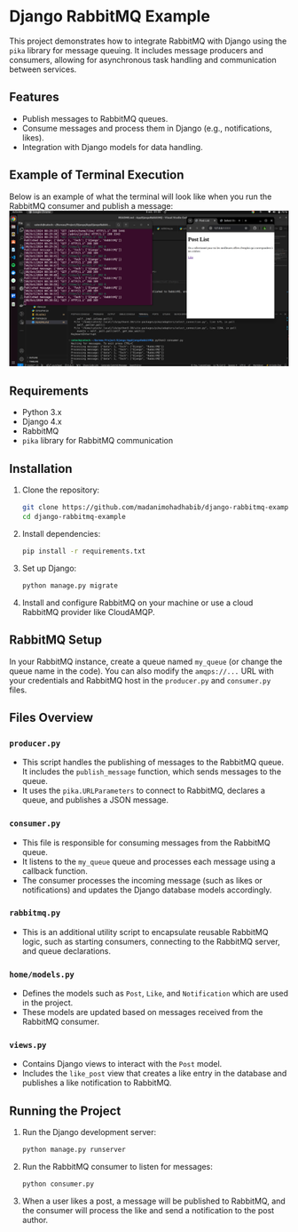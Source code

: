 # Django RabbitMQ Example

This project demonstrates how to integrate RabbitMQ with Django using the `pika` library for message queuing. It includes message producers and consumers, allowing for asynchronous task handling and communication between services.

## Features
- Publish messages to RabbitMQ queues.
- Consume messages and process them in Django (e.g., notifications, likes).
- Integration with Django models for data handling.

## Example of Terminal Execution
Below is an example of what the terminal will look like when you run the RabbitMQ consumer and publish a message:
![screenshot](screenShot.png)

## Requirements
- Python 3.x
- Django 4.x
- RabbitMQ
- `pika` library for RabbitMQ communication

## Installation

1. Clone the repository:

    ```bash
    git clone https://github.com/madanimohadhabib/django-rabbitmq-example.git
    cd django-rabbitmq-example
    ```



2. Install dependencies:

    ```bash
    pip install -r requirements.txt
    ```

3. Set up Django:

    ```bash
    python manage.py migrate
    ```

4. Install and configure RabbitMQ on your machine or use a cloud RabbitMQ provider like CloudAMQP.

## RabbitMQ Setup

In your RabbitMQ instance, create a queue named `my_queue` (or change the queue name in the code). You can also modify the `amqps://...` URL with your credentials and RabbitMQ host in the `producer.py` and `consumer.py` files.

## Files Overview

### `producer.py`
- This script handles the publishing of messages to the RabbitMQ queue. It includes the `publish_message` function, which sends messages to the queue.
- It uses the `pika.URLParameters` to connect to RabbitMQ, declares a queue, and publishes a JSON message.

### `consumer.py`
- This file is responsible for consuming messages from the RabbitMQ queue.
- It listens to the `my_queue` queue and processes each message using a callback function.
- The consumer processes the incoming message (such as likes or notifications) and updates the Django database models accordingly.

### `rabbitmq.py`
- This is an additional utility script to encapsulate reusable RabbitMQ logic, such as starting consumers, connecting to the RabbitMQ server, and queue declarations.

### `home/models.py`
- Defines the models such as `Post`, `Like`, and `Notification` which are used in the project.
- These models are updated based on messages received from the RabbitMQ consumer.

### `views.py`
- Contains Django views to interact with the `Post` model.
- Includes the `like_post` view that creates a like entry in the database and publishes a like notification to RabbitMQ.

## Running the Project

1. Run the Django development server:

    ```bash
    python manage.py runserver
    ```

2. Run the RabbitMQ consumer to listen for messages:

    ```bash
    python consumer.py
    ```

3. When a user likes a post, a message will be published to RabbitMQ, and the consumer will process the like and send a notification to the post author.

